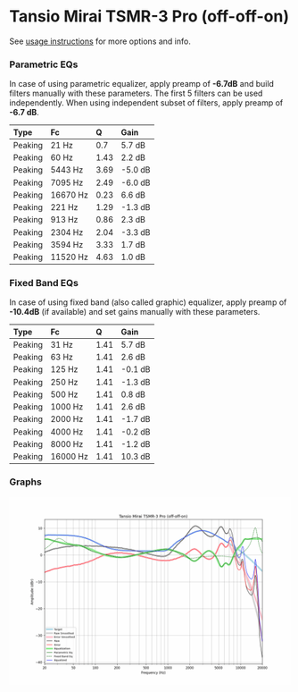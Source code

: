 # Tansio Mirai TSMR-3 Pro (off-off-on)
See [usage instructions](https://github.com/jaakkopasanen/AutoEq#usage) for more options and info.

### Parametric EQs
In case of using parametric equalizer, apply preamp of **-6.7dB** and build filters manually
with these parameters. The first 5 filters can be used independently.
When using independent subset of filters, apply preamp of **-6.7 dB**.

| Type    | Fc       |    Q | Gain    |
|:--------|:---------|:-----|:--------|
| Peaking | 21 Hz    | 0.7  | 5.7 dB  |
| Peaking | 60 Hz    | 1.43 | 2.2 dB  |
| Peaking | 5443 Hz  | 3.69 | -5.0 dB |
| Peaking | 7095 Hz  | 2.49 | -6.0 dB |
| Peaking | 16670 Hz | 0.23 | 6.6 dB  |
| Peaking | 221 Hz   | 1.29 | -1.3 dB |
| Peaking | 913 Hz   | 0.86 | 2.3 dB  |
| Peaking | 2304 Hz  | 2.04 | -3.3 dB |
| Peaking | 3594 Hz  | 3.33 | 1.7 dB  |
| Peaking | 11520 Hz | 4.63 | 1.0 dB  |

### Fixed Band EQs
In case of using fixed band (also called graphic) equalizer, apply preamp of **-10.4dB**
(if available) and set gains manually with these parameters.

| Type    | Fc       |    Q | Gain    |
|:--------|:---------|:-----|:--------|
| Peaking | 31 Hz    | 1.41 | 5.7 dB  |
| Peaking | 63 Hz    | 1.41 | 2.6 dB  |
| Peaking | 125 Hz   | 1.41 | -0.1 dB |
| Peaking | 250 Hz   | 1.41 | -1.3 dB |
| Peaking | 500 Hz   | 1.41 | 0.8 dB  |
| Peaking | 1000 Hz  | 1.41 | 2.6 dB  |
| Peaking | 2000 Hz  | 1.41 | -1.7 dB |
| Peaking | 4000 Hz  | 1.41 | -0.2 dB |
| Peaking | 8000 Hz  | 1.41 | -1.2 dB |
| Peaking | 16000 Hz | 1.41 | 10.3 dB |

### Graphs
![](./Tansio%20Mirai%20TSMR-3%20Pro%20(off-off-on).png)
